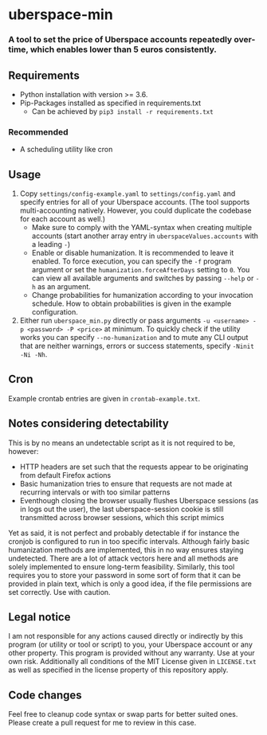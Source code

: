 # uberspace-min
### A tool to set the price of Uberspace accounts repeatedly over-time, which enables lower than 5 euros consistently.

## Requirements
- Python installation with version >= 3.6.
- Pip-Packages installed as specified in requirements.txt
  - Can be achieved by `pip3 install -r requirements.txt`
### Recommended
- A scheduling utility like cron

## Usage
1. Copy `settings/config-example.yaml` to `settings/config.yaml` and specify entries for all of your Uberspace accounts.
   (The tool supports multi-accounting natively. However, you could duplicate the codebase for each account as well.)
   - Make sure to comply with the YAML-syntax when creating multiple accounts (start another array entry in `uberspaceValues.accounts` with a leading `-`)
   - Enable or disable humanization. It is recommended to leave it enabled. To force execution, you can specify the `-f` program argument or set the `humanization.forceAfterDays` setting to `0`. You can view all available arguments and switches by passing `--help` or `-h` as an argument.
   - Change probabilities for humanization according to your invocation schedule. How to obtain probabilities is given in the example configuration.
2. Either run `uberspace_min.py` directly or pass arguments `-u <username> -p <password> -P <price>` at minimum. To quickly check if the utility works you can specify `--no-humanization` and to mute any CLI output that are neither warnings, errors or success statements, specify `-Ninit -Ni -Nh`.

## Cron
Example crontab entries are given in `crontab-example.txt`.

## Notes considering detectability
This is by no means an undetectable script as it is not required to be, however:
- HTTP headers are set such that the requests appear to be originating from default Firefox actions 
- Basic humanization tries to ensure that requests are not made at recurring intervals or with too similar patterns
- Eventhough closing the browser usually flushes Uberspace sessions (as in logs out the user), the last uberspace-session cookie is still transmitted across browser sessions, which this script mimics
  
Yet as said, it is not perfect and probably detectable if for instance the cronjob is configured to run in too specific intervals. Although fairly basic humanization methods are implemented, this in no way ensures staying undetected. There are a lot of attack vectors here and all methods are solely implemented to ensure long-term feasibility. Similarly, this tool requires you to store your password in some sort of form that it can be provided in plain text, which is only a good idea, if the file permissions are set correctly. Use with caution.

## Legal notice
I am not responsible for any actions caused directly or indirectly by this program (or utility or tool or script) to you, your Uberspace account or any other property. This program is provided without any warranty. Use at your own risk. Additionally all conditions of the MIT License given in `LICENSE.txt` as well as specified in the license property of this repository apply.

## Code changes
Feel free to cleanup code syntax or swap parts for better suited ones. Please create a pull request for me to review in this case.